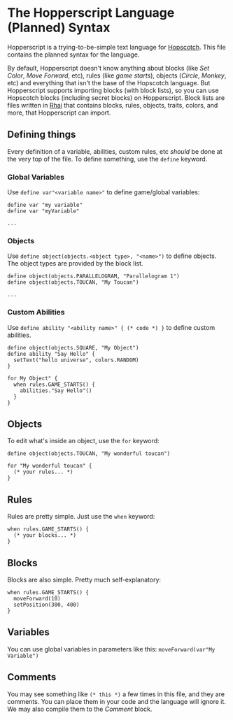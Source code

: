 # The Hopperscript Language (Planned) Syntax

Hopperscript is a trying-to-be-simple text language for [Hopscotch](https://gethopscotch.com). This file contains the planned syntax for the language.

By default, Hopperscript doesn't know anything about blocks (like *Set Color*, *Move Forward*, etc), rules (like *game starts*), objects (*Circle*, *Monkey*, etc) and everything that isn't the base of the Hopscotch language. But Hopperscript supports importing blocks (with block lists), so you can use Hopscotch blocks (including secret blocks) on Hopperscript. Block lists are files written in [Rhai](https://rhai.rs/) that contains blocks, rules, objects, traits, colors, and more, that Hopperscript can import.

## Defining things
Every definition of a variable, abilities, custom rules, etc *should* be done at the very top of the file. To define something, use the `define` keyword.

### Global Variables
Use `define var"<variable name>"` to define game/global variables:

```
define var "my variable"
define var "myVariable"

...
```

### Objects
Use `define object(objects.<object type>, "<name>")` to define objects. The object types are provided by the block list.

```
define object(objects.PARALLELOGRAM, "Parallelogram 1")
define object(objects.TOUCAN, "My Toucan")

...
```

### Custom Abilities
Use `define ability "<ability name>" { (* code *) }` to define custom abilities.

```
define object(objects.SQUARE, "My Object")
define ability "Say Hello" {
  setText("hello universe", colors.RANDOM)
}

for My Object" {
  when rules.GAME_STARTS() {
    abilities."Say Hello"()
  }
}
```

## Objects
To edit what's inside an object, use the `for` keyword:

```
define object(objects.TOUCAN, "My wonderful toucan")

for "My wonderful toucan" {
  (* your rules... *)
}
```

## Rules
Rules are pretty simple. Just use the `when` keyword:

```
when rules.GAME_STARTS() {
  (* your blocks... *)
}
```

## Blocks
Blocks are also simple. Pretty much self-explanatory:

```
when rules.GAME_STARTS() {
  moveForward(10)
  setPosition(300, 400)
}
```

## Variables
You can use global variables in parameters like this: `moveForward(var"My Variable")`

## Comments
You may see something like `(* this *)` a few times in this file, and they are comments. You can place them in your code and the language will ignore it. We may also compile them to the *Comment* block.

